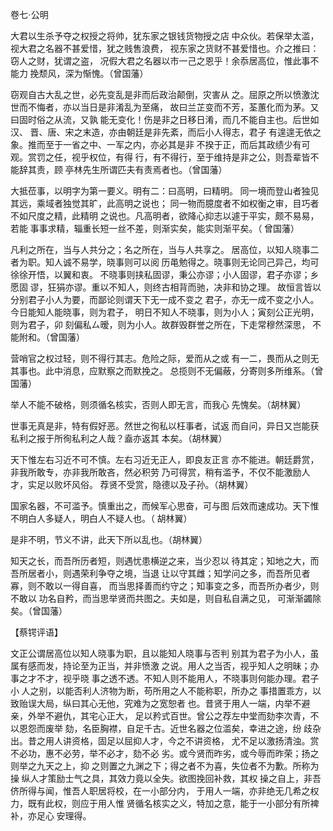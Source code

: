 <font face=微软雅黑>
    
卷七·公明
 
 大君以生杀予夺之权授之将帅，犹东家之银钱货物授之店
中众伙。若保举太滥，视大君之名器不甚爱惜，犹之贱售浪费，
视东家之货财不甚爱惜也。介之推曰：窃人之财，犹谓之盗，
况假大君之名器以市一己之恩乎！余忝居高位，惟此事不能力
挽颓风，深为惭愧。（曾国藩）
 
 窃观自古大乱之世，必先变乱是非而后政治颠倒，灾害从
之。屈原之所以愤激沈世而不悔者，亦以当日是非淆乱为至痛，
故曰兰芷变而不芳，荃蕙化而为茅。又曰固时俗之从流，又孰
能无变化！伤是非之日移日淆，而几不能自主也。后世如汉、
晋、唐、宋之末造，亦由朝廷是非先紊，而后小人得志，君子
有遑遑无依之象。推而至于一省之中、一军之内，亦必其是非
不揆于正，而后其政绩少有可观。赏罚之任，视乎权位，有得
行，有不得行，至于维持是非之公，则吾辈皆不能辞其责，顾
亭林先生所谓匹夫有责焉者也。（曾国藩）
 
 大抵莅事，以明字为第一要义。明有二：曰高明，曰精明。
同一境而登山者独见其远，乘域者独觉其旷，此高明之说也；
同一物而臆度者不如权衡之审，目巧者不如尺度之精，此精明
之说也。凡高明者，欲降心抑志以遽于平实，颇不易易，若能
事事求精，辎重长短一丝不差，则渐实矣，能实则渐平矣。（
曾国藩）
 
 凡利之所在，当与人共分之；名之所在，当与人共享之。
居高位，以知人晓事二者为职。知人诚不易学，晓事则可以阅
历黾勉得之。晓事则无论同己异己，均可徐徐开悟，以翼和衷。
不晓事则挟私固谬，秉公亦谬；小人固谬，君子亦谬；乡愿固
谬，狂狷亦谬。重以不知人，则终古相背而驰，决非和协之理。
故恒言皆以分别君子小人为要，而鄙论则谓天下无一成不变之
君子，亦无一成不变之小人。今日能知人能晓事，则为君子，
明日不知人不晓事，则为小人；寅刻公正光明，则为君子，卯
刻偏私ㄙ暧，则为小人。故群毁群誉之所在，下走常穆然深思，
不能附和。（曾国藩）
 
 营哨官之权过轻，则不得行其志。危险之际，爱而从之或
有一二，畏而从之则无其事也。此中消息，应默察之而默挽之。
总揽则不无偏蔽，分寄则多所维系。（曾国藩）
 
 举人不能不破格，则须循名核实，否则人即无言，而我心
先愧矣。（胡林翼）
 
 世事无真是非，特有假好恶。然世之徇私以枉事者，试返
而自问，异日又岂能获私利之报于所徇私利之人哉？盍亦返其
本矣。（胡林翼）
 
 天下惟左右习近不可不慎。左右习近无正人，即良友正言
亦不能进。朝廷爵赏，非我所敢专，亦非我所敢吝，然必积劳
乃可得赏，稍有滥予，不仅不能激励人才，实足以败坏风俗。
荐贤不受赏，隐德以及子孙。（胡林翼）
 
 国家名器，不可滥予。慎重出之，而候军心思奋，可与图
后效而速成功。天下惟不明白人多疑人，明白人不疑人也。（
胡林翼）
 
 是非不明，节义不讲，此天下所以乱也。（胡林翼）
 
 知天之长，而吾所历者短，则遇忧患横逆之来，当少忍以
待其定；知地之大，而吾所居者小，则遇荣利争夺之境，当退
让以守其雌；知学问之多，而吾所见者寡，则不敢以一得自喜，
而当思择善而约守之；知事变之多，而吾所办者少，则不敢以
功名自矜，而当思举贤而共图之。夫如是，则自私自满之见，
可渐渐蠲除矣。（曾国藩）
 
 【蔡锷评语】
 
 文正公谓居高位以知人晓事为职，且以能知人晓事与否判
别其为君子为小人，虽属有感而发，持论至为正当，并非愤激
之说。用人之当否，视乎知人之明昧；办事之才不才，视乎晓
事之透不透。不知人则不能用人，不晓事则何能办理。君子小
人之别，以能否利人济物为断，苟所用之人不能称职，所办之
事措置乖方，以致贻误大局，纵曰其心无他，究难为之宽恕者
也。昔贤于用人一端，内举不避亲，外举不避仇，其宅心正大，
足以矜式百世。曾公之荐左中堂而劾李次青，不以恩怨而废举
劾，名臣胸襟，自足千古。近世名器之位滥矣，幸进之途，纷
歧杂出。昔之用人讲资格，固足以屈抑人才，今之不讲资格，
尤不足以激扬清浊。赏不必功，惠不必劳，举不必才，劾不必
劣。或今贤而昨劣，或今辱而昨荣；扬之则举之九天之上，抑
之则置之九渊之下；得之者不为喜，失位者不为歉。所称为操
纵人才策励士气之具，其效力竟以全失。欲图挽回补救，其权
操之自上，非吾侪所得与闻，惟吾人职居将校，在一小部分内，
于用人一端，亦非绝无几希之权力，既有此权，则应于用人惟
贤循名核实之义，特加之意，能于一小部分有所裨补，亦足心
安理得。

    
</font>